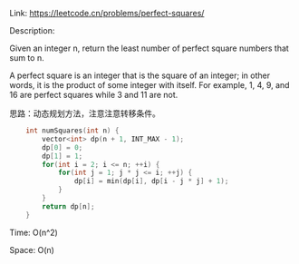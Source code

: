 Link: https://leetcode.cn/problems/perfect-squares/

Description:

Given an integer n, return the least number of perfect square numbers that sum to n.

A perfect square is an integer that is the square of an integer; in other words, it is the product of some integer with itself. For example, 1, 4, 9, and 16 are perfect squares while 3 and 11 are not.

思路：动态规划方法，注意注意转移条件。

```c++
    int numSquares(int n) {
        vector<int> dp(n + 1, INT_MAX - 1);
        dp[0] = 0;
        dp[1] = 1;
        for(int i = 2; i <= n; ++i) {
            for(int j = 1; j * j <= i; ++j) {
                dp[i] = min(dp[i], dp[i - j * j] + 1);
            }
        }
        return dp[n];
    }
```

Time: O(n^2)

Space: O(n)

